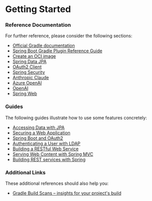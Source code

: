 # Getting Started

### Reference Documentation

For further reference, please consider the following sections:

* [Official Gradle documentation](https://docs.gradle.org)
* [Spring Boot Gradle Plugin Reference Guide](https://docs.spring.io/spring-boot/3.3.6-SNAPSHOT/gradle-plugin)
* [Create an OCI image](https://docs.spring.io/spring-boot/3.3.6-SNAPSHOT/gradle-plugin/packaging-oci-image.html)
* [Spring Data JPA](https://docs.spring.io/spring-boot/3.3.6-SNAPSHOT/reference/data/sql.html#data.sql.jpa-and-spring-data)
* [OAuth2 Client](https://docs.spring.io/spring-boot/3.3.6-SNAPSHOT/reference/web/spring-security.html#web.security.oauth2.client)
* [Spring Security](https://docs.spring.io/spring-boot/3.3.6-SNAPSHOT/reference/web/spring-security.html)
* [Anthropic Claude](https://docs.spring.io/spring-ai/reference/api/chat/anthropic-chat.html)
* [Azure OpenAI](https://docs.spring.io/spring-ai/reference/api/chat/azure-openai-chat.html)
* [OpenAI](https://docs.spring.io/spring-ai/reference/api/chat/openai-chat.html)
* [Spring Web](https://docs.spring.io/spring-boot/3.3.6-SNAPSHOT/reference/web/servlet.html)

### Guides

The following guides illustrate how to use some features concretely:

* [Accessing Data with JPA](https://spring.io/guides/gs/accessing-data-jpa/)
* [Securing a Web Application](https://spring.io/guides/gs/securing-web/)
* [Spring Boot and OAuth2](https://spring.io/guides/tutorials/spring-boot-oauth2/)
* [Authenticating a User with LDAP](https://spring.io/guides/gs/authenticating-ldap/)
* [Building a RESTful Web Service](https://spring.io/guides/gs/rest-service/)
* [Serving Web Content with Spring MVC](https://spring.io/guides/gs/serving-web-content/)
* [Building REST services with Spring](https://spring.io/guides/tutorials/rest/)

### Additional Links

These additional references should also help you:

* [Gradle Build Scans – insights for your project's build](https://scans.gradle.com#gradle)


